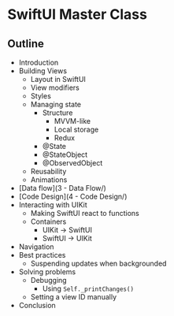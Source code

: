 # SwiftUI Master Class

## Outline

- Introduction
- Building Views
    - Layout in SwiftUI
    - View modifiers
    - Styles
    - Managing state
        - Structure
            - MVVM-like
            - Local storage
            - Redux
        - @State
        - @StateObject
        - @ObservedObject
    - Reusability
    - Animations
- [Data flow](3 - Data Flow/)
- [Code Design](4 - Code Design/)
- Interacting with UIKit
    - Making SwiftUI react to functions
    - Containers
        - UIKit -> SwiftUI
        - SwiftUI -> UIKit
- Navigation
- Best practices
    - Suspending updates when backgrounded
- Solving problems
    - Debugging
        - Using `Self._printChanges()`
    - Setting a view ID manually
- Conclusion
